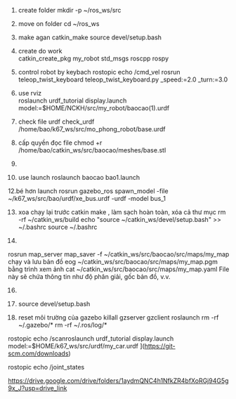  1. create folder
mkdir -p ~/ros_ws/src

 2. move on folder 
cd ~/ros_ws

 3. make agan catkin_make
 source devel/setup.bash
 
 4. create do work  
 catkin_create_pkg my_robot std_msgs roscpp rospy

 6. control robot by keybach
 rostopic echo /cmd_vel
 rosrun teleop_twist_keyboard teleop_twist_keyboard.py _speed:=2.0 _turn:=3.0
 
 7. use rviz  
roslaunch urdf_tutorial display.launch model:=$HOME/NCKH/src/my_robot/baocao\(1\).urdf
 
 8. check file urdf 
 check_urdf /home/bao/k67_ws/src/mo_phong_robot/base.urdf

 9. cấp quyền đọc file 
 chmod +r /home/bao/catkin_ws/src/baocao/meshes/base.stl
 10.
 
 11. use launch 
 roslaunch baocao bao1.launch 
 
 12.bé hơn launch 
 rosrun gazebo_ros spawn_model -file ~/k67_ws/src/bao/urdf/xe_bus.urdf -urdf -model bus_1
 
 13. xoa chạy lại trước catkin make , làm sạch hoàn toàn, xóa cả thư mục
 rm -rf ~/catkin_ws/build
 echo "source ~/catkin_ws/devel/setup.bash" >> ~/.bashrc
source ~/.bashrc

 14.
rosrun map_server map_saver -f ~/catkin_ws/src/baocao/src/maps/my_map
  chạy và lưu bản đồ 
eog ~/catkin_ws/src/baocao/src/maps/my_map.pgm
  bằng trình xem ảnh
 cat ~/catkin_ws/src/baocao/src/maps/my_map.yaml
   File này sẽ chứa thông tin như độ phân giải, gốc bản đồ, v.v.

 16.
 
 17. source devel/setup.bash

 18. reset môi trường của gazebo
     killall gzserver gzclient roslaunch
rm -rf ~/.gazebo/*
rm -rf ~/.ros/log/*


rostopic echo /scanroslaunch urdf_tutorial display.launch model:=$HOME/k67_ws/src/urdf/my_car.urdf
](https://git-scm.com/downloads)

rostopic echo /joint_states


https://drive.google.com/drive/folders/1aydmQNC4h1NfkZR4bfXoRGj94G5g9x_J?usp=drive_link
